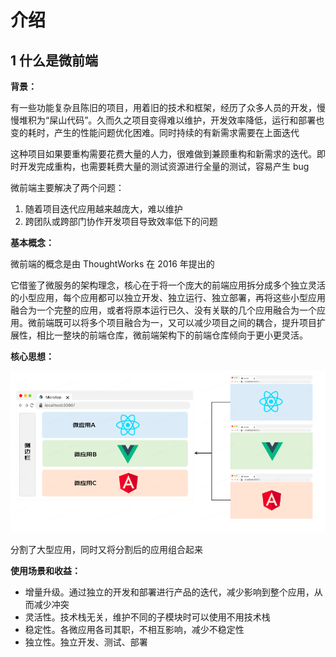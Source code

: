 # 介绍

## 1 什么是微前端

**背景：**

有一些功能复杂且陈旧的项目，用着旧的技术和框架，经历了众多人员的开发，慢慢堆积为“屎山代码”。久而久之项目变得难以维护，开发效率降低，运行和部署也变的耗时，产生的性能问题优化困难。同时持续的有新需求需要在上面迭代

这种项目如果要重构需要花费大量的人力，很难做到兼顾重构和新需求的迭代。即时开发完成重构，也需要耗费大量的测试资源进行全量的测试，容易产生 bug

微前端主要解决了两个问题：

1. 随着项目迭代应用越来越庞大，难以维护
1. 跨团队或跨部门协作开发项目导致效率低下的问题

**基本概念：**

微前端的概念是由 ThoughtWorks 在 2016 年提出的

它借鉴了微服务的架构理念，核心在于将一个庞大的前端应用拆分成多个独立灵活的小型应用，每个应用都可以独立开发、独立运行、独立部署，再将这些小型应用融合为一个完整的应用，或者将原本运行已久、没有关联的几个应用融合为一个应用。微前端既可以将多个项目融合为一，又可以减少项目之间的耦合，提升项目扩展性，相比一整块的前端仓库，微前端架构下的前端仓库倾向于更小更灵活。

**核心思想：**

![](../images/intro_20240822020634.png)

分割了大型应用，同时又将分割后的应用组合起来

**使用场景和收益：**

- 增量升级。通过独立的开发和部署进行产品的迭代，减少影响到整个应用，从而减少冲突
- 灵活性。技术栈无关，维护不同的子模块时可以使用不用技术栈
- 稳定性。各微应用各司其职，不相互影响，减少不稳定性
- 独立性。独立开发、测试、部署
